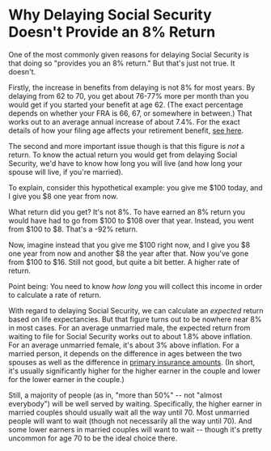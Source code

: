 # Why Delaying Social Security Doesn't Provide an 8% Return

One of the most commonly given reasons for delaying Social Security is that doing so "provides you an 8% return." But that's just not true. It doesn't.

Firstly, the increase in benefits from delaying is not 8% for most years. By delaying from 62 to 70, you get about 76-77% more per month than you would get if you started your benefit at age 62. (The exact percentage depends on whether your FRA is 66, 67, or somewhere in between.) That works out to an average annual increase of about 7.4%. For the exact details of how your filing age affects your retirement benefit, <a href="https://obliviousinvestor.com/how-social-security-benefits-are-calculated/" target="_blank">see here</a>.

The second and more important issue though is that this figure is <em>not</em> a return. To know the actual return you would get from delaying Social Security, we'd have to know how long you will live (and how long your spouse will live, if you're married).

To explain, consider this hypothetical example: you give me $100 today, and I give you $8 one year from now.

What return did you get? It's not 8%. To have earned an 8% return you would have had to go from $100 to $108 over that year. Instead, you went from $100 to $8. That's a -92% return.

Now, imagine instead that you give me $100 right now, and I give you $8 one year from now and another $8 the year after that. Now you've gone from $100 to $16. Still not good, but quite a bit better. A higher rate of return.

Point being: You need to know <em>how long</em> you will collect this income in order to calculate a rate of return.

With regard to delaying Social Security, we can calculate an <em>expected</em> return based on life expectancies. But that figure turns out to be nowhere near 8% in most cases. For an average unmarried male, the expected return from waiting to file for Social Security works out to about 1.8% above inflation. For an average unmarried female, it's about 3% above inflation. For a married person, it depends on the difference in ages between the two spouses as well as the difference in <a href="https://obliviousinvestor.com/how-social-security-benefits-are-calculated/" target="_blank">primary insurance amounts</a>. (In short, it's usually significantly higher for the higher earner in the couple and lower for the lower earner in the couple.)

Still, a majority of people (as in, "more than 50%" -- not "almost everybody") will be well served by waiting. Specifically, the higher earner in married couples should usually wait all the way until 70. Most unmarried people will want to wait (though not necessarily all the way until 70). And some lower earners in married couples will want to wait -- though it's pretty uncommon for age 70 to be the ideal choice there.